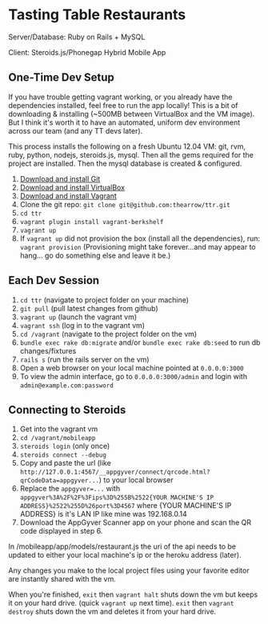 Tasting Table Restaurants
=====
Server/Database: Ruby on Rails + MySQL

Client: Steroids.js/Phonegap Hybrid Mobile App


One-Time Dev Setup
-----
If you have trouble getting vagrant working, or you already have the dependencies installed, feel free to run the app locally!
This is a bit of downloading & installing (~500MB between VirtualBox and the VM image).
But I think it's worth it to have an automated, uniform dev environment across our team (and any TT devs later).


This process installs the following on a fresh Ubuntu 12.04 VM:
git, rvm, ruby, python, nodejs, steroids.js, mysql.
Then all the gems required for the project are installed.
Then the mysql database is created & configured.

1. [Download and install Git](http://git-scm.com/downloads)
2. [Download and install VirtualBox](https://www.virtualbox.org/wiki/Downloads)
3. [Download and install Vagrant](http://downloads.vagrantup.com/)
4. Clone the git repo: `git clone git@github.com:thearrow/ttr.git`
5. `cd ttr`
6. `vagrant plugin install vagrant-berkshelf`
7. `vagrant up`
8. If `vagrant up` did not provision the box (install all the dependencies), run: `vagrant provision`
(Provisioning might take forever...and may appear to hang... go do something else and leave it be.)


Each Dev Session
-----
1. `cd ttr` (navigate to project folder on your machine)
2. `git pull` (pull latest changes from github)
3. `vagrant up` (launch the vagrant vm)
4. `vagrant ssh` (log in to the vagrant vm)
5. `cd /vagrant` (navigate to the project folder on the vm)
6. `bundle exec rake db:migrate` and/or `bundle exec rake db:seed` to run db changes/fixtures
7. `rails s` (run the rails server on the vm)
8. Open a web browser on your local machine pointed at `0.0.0.0:3000`
9. To view the admin interface, go to `0.0.0.0:3000/admin` and login with `admin@example.com:password`

Connecting to Steroids
-----
1. Get into the vagrant vm
2. `cd /vagrant/mobileapp`
3. `steroids login` (only once)
4. `steroids connect --debug`
5. Copy and paste the url (like `http://127.0.0.1:4567/__appgyver/connect/qrcode.html?qrCodeData=appgyver...`) to your local browser
6. Replace the `appgyver=...` with `appgyver%3A%2F%2F%3Fips%3D%255B%2522{YOUR MACHINE'S IP ADDRESS}%2522%255D%26port%3D4567`
    where {YOUR MACHINE'S IP ADDRESS} is it's LAN IP like mine was 192.168.0.14
7. Download the AppGyver Scanner app on your phone and scan the QR code displayed in step 6.


In /mobileapp/app/models/restaurant.js the uri of the api needs to be updated to either your local machine's ip or the heroku address (later).



Any changes you make to the local project files using your favorite editor are instantly shared with the vm.

When you're finished, `exit` then `vagrant halt` shuts down the vm but keeps it on your hard drive. (quick `vagrant up` next time).
`exit` then `vagrant destroy` shuts down the vm and deletes it from your hard drive.